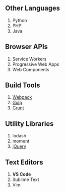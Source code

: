 ## Other Languages

1. Python
2. PHP
3. Java

## Browser APIs

1. Service Workers
2. Progressive Web Apps
3. Web Components

## Build Tools

1. [Webpack](https://webpack.js.org/)
2. [Gulp](https://gulpjs.com/)
3. [Grunt](https://gruntjs.com/)

## Utility Libraries

1. lodash
2. moment
3. [jQuery](https://jquery.com/)

## Text Editors

1. **VS Code**
2. Sublime Text
3. Vim
